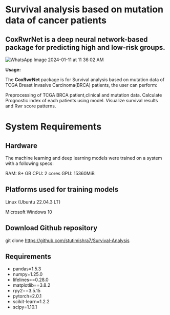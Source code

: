 # Survival analysis based on mutation data of cancer patients 
## CoxRwrNet is a deep neural network-based package for predicting high and low-risk groups.
![WhatsApp Image 2024-01-11 at 11 36 02 AM](https://github.com/stutimishra7/Survival-Analysis/assets/105044948/d5cd1bc1-3b02-47b5-adae-7624ee361ef5)



**Usage:**

The **CoxRwrNet** package is for Survival analysis based on mutation data of TCGA Breast Invasive Carcinoma(BRCA) patients, the user can perform:

Preprocessing of TCGA BRCA patient,clinical and mutation data.
Calculate Prognostic index of each patients using model.
Visualize survival results and Rwr score patterns.

# System Requirements
  ## Hardware
The machine learning and deep learning models were trained on a system with a following specs:

RAM: 8+ GB
CPU: 2 cores
GPU: 15360MiB

## Platforms used for training models

Linux (Ubuntu 22.04.3 LT)

Microsoft Windows 10


## Download Github repository

git clone https://github.com/stutimishra7/Survival-Analysis

## Requirements
- pandas=1.5.3
- numpy=1.25.0
- lifelines==0.28.0
- matplotlib==3.8.2
- rpy2==3.5.15
- pytorch=2.0.1
- scikit-learn=1.2.2
- scipy=1.10.1





